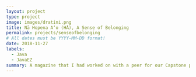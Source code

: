 ```yaml
---
layout: project
type: project
image: images/dratini.png
title: Nā Hopena A‘o (HĀ), A Sense of Belonging
permalink: projects/senseofbelonging
# All dates must be YYYY-MM-DD format!
date: 2018-11-27
labels:
  - Java
  - JavaEZ
summary: A magazine that I had worked on with a peer for our Capstone project for our second year graphics class.
---
```





